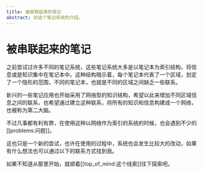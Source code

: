 ```yaml
---
title: 被串联起来的笔记
abstract: 对这个笔记系统的介绍。
---
```


# 被串联起来的笔记

之前尝试过许多不同的笔记系统，这些笔记系统大多是以笔记本为索引结构，将信息或是知识集中在笔记本中。这种结构暗示着，每个笔记本代表了一个区域，划定了一个隐形的范围，不同的笔记本，也就是不同的区域之间缺乏一些联系。

新兴的一些笔记应用也开始采用了网络型的知识结构，希望以此来增加不同区域信息之间的联系，也希望通过建立这种联系，将所有的知识和信息构建成一个网络，也被称为第二大脑。

不过凡事都有利有弊，在使用这种以网络作为索引的系统的时候，也会遇到不少的[[problems:问题]]。

这也只是一个新的尝试，也许在使用的过程中，系统也会发生比较大的改动，如果有什么想法也可以通过以下的联系方式找到我。

如果不知道从那里开始，就顺着[[top_of_mind:这个线索]]往下探索吧。
